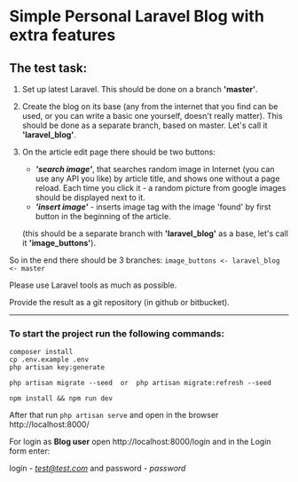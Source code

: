 # Simple Personal Laravel Blog with extra features

## The test task:

1. Set up latest Laravel. This should be done on a branch **'master'**.
1. Create the blog on its base (any from the internet that you find can be used, or you can write a basic one yourself, doesn't really matter). This should be done as a separate branch, based on master. Let's call it **'laravel_blog'**.

1. On the article edit page there should be two buttons:
    - ***'search image'***, that searches random image in Internet (you can use any API you like) by article title, and shows one without a page reload. Each time you click it - a random picture from google images should be displayed next to it.
    - ***'insert image'*** - inserts image tag with the image 'found' by first button in the beginning of the article.

    (this should be a separate branch with **'laravel_blog'** as a base, let's call it **'image_buttons'**).

So in the end there should be 3 branches: `image_buttons <- laravel_blog <- master`

Please use Laravel tools as much as possible.

Provide the result as a git repository (in github or bitbucket).

---

### To start the project run the following commands:

```
composer install
cp .env.example .env
php artisan key:generate

php artisan migrate --seed  or  php artisan migrate:refresh --seed

npm install && npm run dev
```

After that run ```php artisan serve``` and open in the browser http://localhost:8000/

For login as **Blog user** open http://localhost:8000/login and in the Login form enter:

login - *test@test.com* and password - *password*
